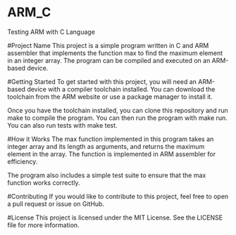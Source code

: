 # ARM_C
Testing ARM with C Language

#Project Name
This project is a simple program written in C and ARM assembler that implements the function max to find the maximum element in an integer array. The program can be compiled and executed on an ARM-based device.

#Getting Started
To get started with this project, you will need an ARM-based device with a compiler toolchain installed. You can download the toolchain from the ARM website or use a package manager to install it.

Once you have the toolchain installed, you can clone this repository and run make to compile the program. You can then run the program with make run. You can also run tests with make test.

#How it Works
The max function implemented in this program takes an integer array and its length as arguments, and returns the maximum element in the array. The function is implemented in ARM assembler for efficiency.

The program also includes a simple test suite to ensure that the max function works correctly.

#Contributing
If you would like to contribute to this project, feel free to open a pull request or issue on GitHub.

#License
This project is licensed under the MIT License. See the LICENSE file for more information.
